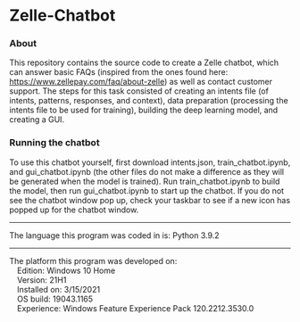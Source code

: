 # Zelle-Chatbot
### About
This repository contains the source code to create a Zelle chatbot, which can
answer basic FAQs (inspired from the ones found here: https://www.zellepay.com/faq/about-zelle)
as well as contact customer support. The steps for this task consisted of
creating an intents file (of intents, patterns, responses, and context),
data preparation (processing the intents file to be used for training),
building the deep learning model, and creating a GUI.

### Running the chatbot
To use this chatbot yourself, first download intents.json, train_chatbot.ipynb,
and gui_chatbot.ipynb (the other files do not make a difference as they will be
generated when the model is trained). Run train_chatbot.ipynb to build the model, then
run gui_chatbot.ipynb to start up the chatbot. If you do not see the chatbot window
pop up, check your taskbar to see if a new icon has popped up for the chatbot
window.

------------------------------------------------------------------------------

The language this program was coded in is:
	Python 3.9.2

------------------------------------------------------------------------------

The platform this program was developed on: <br />
&emsp;Edition:	Windows 10 Home <br />
&emsp;Version:	21H1 <br />
&emsp;Installed on:	3/15/2021 <br />
&emsp;OS build:	19043.1165 <br />
&emsp;Experience:	Windows Feature Experience Pack 120.2212.3530.0
